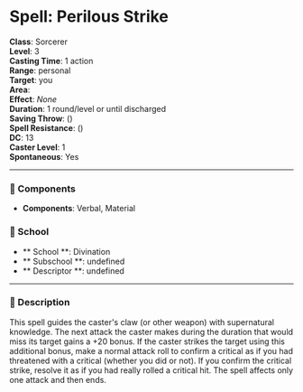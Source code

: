 
# Spell: Perilous Strike
**Class**: Sorcerer  
**Level**: 3  
**Casting Time**: 1 action  
**Range**: personal  
**Target**: you  
**Area**:   
**Effect**: _None_  
**Duration**: 1 round/level or until discharged  
**Saving Throw**:  ()  
**Spell Resistance**:  ()  
**DC**: 13  
**Caster Level**: 1  
**Spontaneous**: Yes

---

### 🔮 Components
- **Components**: Verbal, Material

### 🏫 School
- ** School **: Divination
- ** Subschool **: undefined
- ** Descriptor **: undefined
---

### 📜 Description
This spell guides the caster's claw (or other weapon) with supernatural knowledge. The next attack the caster makes during the duration that would miss its target gains a +20 bonus. If the caster strikes the target using this additional bonus, make a normal attack roll to confirm a critical as if you had threatened with a critical (whether you did or not). If you confirm the critical strike, resolve it as if you had really rolled a critical hit.  The spell affects only one attack and then ends.
